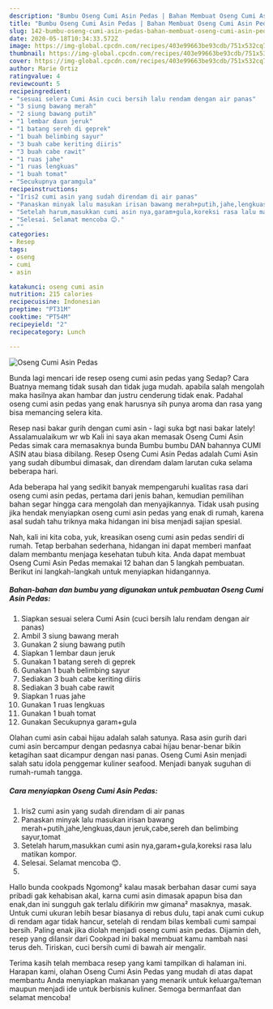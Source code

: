 ```yaml
---
description: "Bumbu Oseng Cumi Asin Pedas | Bahan Membuat Oseng Cumi Asin Pedas Yang Mudah Dan Praktis"
title: "Bumbu Oseng Cumi Asin Pedas | Bahan Membuat Oseng Cumi Asin Pedas Yang Mudah Dan Praktis"
slug: 142-bumbu-oseng-cumi-asin-pedas-bahan-membuat-oseng-cumi-asin-pedas-yang-mudah-dan-praktis
date: 2020-05-18T10:34:33.572Z
image: https://img-global.cpcdn.com/recipes/403e99663be93cdb/751x532cq70/oseng-cumi-asin-pedas-foto-resep-utama.jpg
thumbnail: https://img-global.cpcdn.com/recipes/403e99663be93cdb/751x532cq70/oseng-cumi-asin-pedas-foto-resep-utama.jpg
cover: https://img-global.cpcdn.com/recipes/403e99663be93cdb/751x532cq70/oseng-cumi-asin-pedas-foto-resep-utama.jpg
author: Marie Ortiz
ratingvalue: 4
reviewcount: 5
recipeingredient:
- "sesuai selera Cumi Asin cuci bersih lalu rendam dengan air panas"
- "3 siung bawang merah"
- "2 siung bawang putih"
- "1 lembar daun jeruk"
- "1 batang sereh di geprek"
- "1 buah belimbing sayur"
- "3 buah cabe keriting diiris"
- "3 buah cabe rawit"
- "1 ruas jahe"
- "1 ruas lengkuas"
- "1 buah tomat"
- "Secukupnya garamgula"
recipeinstructions:
- "Iris2 cumi asin yang sudah direndam di air panas"
- "Panaskan minyak lalu masukan irisan bawang merah+putih,jahe,lengkuas,daun jeruk,cabe,sereh dan belimbing sayur,tomat"
- "Setelah harum,masukkan cumi asin nya,garam+gula,koreksi rasa lalu matikan kompor."
- "Selesai. Selamat mencoba 😊."
- ""
categories:
- Resep
tags:
- oseng
- cumi
- asin

katakunci: oseng cumi asin 
nutrition: 215 calories
recipecuisine: Indonesian
preptime: "PT31M"
cooktime: "PT54M"
recipeyield: "2"
recipecategory: Lunch

---
```



![Oseng Cumi Asin Pedas](https://img-global.cpcdn.com/recipes/403e99663be93cdb/751x532cq70/oseng-cumi-asin-pedas-foto-resep-utama.jpg)

Bunda lagi mencari ide resep oseng cumi asin pedas yang Sedap? Cara Buatnya memang tidak susah dan tidak juga mudah. apabila salah mengolah maka hasilnya akan hambar dan justru cenderung tidak enak. Padahal oseng cumi asin pedas yang enak harusnya sih punya aroma dan rasa yang bisa memancing selera kita.

Resep nasi bakar gurih dengan cumi asin - lagi suka bgt nasi bakar lately! Assalamualaikum wr wb Kali ini saya akan memasak Oseng Cumi Asin Pedas simak cara memasaknya bunda Bumbu bumbu DAN bahannya CUMI ASIN atau biasa dibilang. Resep Oseng Cumi Asin Pedas adalah Cumi Asin yang sudah dibumbui dimasak, dan direndam dalam larutan cuka selama beberapa hari.

Ada beberapa hal yang sedikit banyak mempengaruhi kualitas rasa dari oseng cumi asin pedas, pertama dari jenis bahan, kemudian pemilihan bahan segar hingga cara mengolah dan menyajikannya. Tidak usah pusing jika hendak menyiapkan oseng cumi asin pedas yang enak di rumah, karena asal sudah tahu triknya maka hidangan ini bisa menjadi sajian spesial.


Nah, kali ini kita coba, yuk, kreasikan oseng cumi asin pedas sendiri di rumah. Tetap berbahan sederhana, hidangan ini dapat memberi manfaat dalam membantu menjaga kesehatan tubuh kita. Anda dapat membuat Oseng Cumi Asin Pedas memakai 12 bahan dan 5 langkah pembuatan. Berikut ini langkah-langkah untuk menyiapkan hidangannya.

<!--inarticleads1-->

##### Bahan-bahan dan bumbu yang digunakan untuk pembuatan Oseng Cumi Asin Pedas:

1. Siapkan sesuai selera Cumi Asin (cuci bersih lalu rendam dengan air panas)
1. Ambil 3 siung bawang merah
1. Gunakan 2 siung bawang putih
1. Siapkan 1 lembar daun jeruk
1. Gunakan 1 batang sereh di geprek
1. Gunakan 1 buah belimbing sayur
1. Sediakan 3 buah cabe keriting diiris
1. Sediakan 3 buah cabe rawit
1. Siapkan 1 ruas jahe
1. Gunakan 1 ruas lengkuas
1. Gunakan 1 buah tomat
1. Gunakan Secukupnya garam+gula


Olahan cumi asin cabai hijau adalah salah satunya. Rasa asin gurih dari cumi asin bercampur dengan pedasnya cabai hijau benar-benar bikin ketagihan saat dicampur dengan nasi panas. Oseng Cumi Asin menjadi salah satu idola penggemar kuliner seafood. Menjadi banyak suguhan di rumah-rumah tangga. 

<!--inarticleads2-->

##### Cara menyiapkan Oseng Cumi Asin Pedas:

1. Iris2 cumi asin yang sudah direndam di air panas
1. Panaskan minyak lalu masukan irisan bawang merah+putih,jahe,lengkuas,daun jeruk,cabe,sereh dan belimbing sayur,tomat
1. Setelah harum,masukkan cumi asin nya,garam+gula,koreksi rasa lalu matikan kompor.
1. Selesai. Selamat mencoba 😊.
1. 


Hallo bunda cookpads Ngomong² kalau masak berbahan dasar cumi saya pribadi gak kehabisan akal, karna cumi asin dimasak apapun bisa dan enak,dan ini sungguh gak terlalu difikirin mw gimana² masaknya, masak. Untuk cumi ukuran lebih besar biasanya di rebus dulu, tapi anak cumi cukup di rendam agar tidak hancur, setelah di rendam bilas kembali cumi sampai bersih. Paling enak jika diolah menjadi oseng cumi asin pedas. Dijamin deh, resep yang dilansir dari Cookpad ini bakal membuat kamu nambah nasi terus deh. Tiriskan, cuci bersih cumi di bawah air mengalir. 

Terima kasih telah membaca resep yang kami tampilkan di halaman ini. Harapan kami, olahan Oseng Cumi Asin Pedas yang mudah di atas dapat membantu Anda menyiapkan makanan yang menarik untuk keluarga/teman maupun menjadi ide untuk berbisnis kuliner. Semoga bermanfaat dan selamat mencoba!
